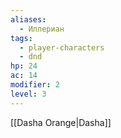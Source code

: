 ```yaml
---
aliases:
  - Иллериан
tags:
  - player-characters
  - dnd
hp: 24
ac: 14
modifier: 2
level: 3
---
```

[[Dasha Orange|Dasha]] 